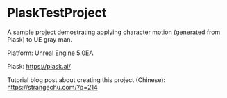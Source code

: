 # PlaskTestProject
 
A sample project demostrating applying character motion (generated from Plask) to UE gray man.
 
Platform: Unreal Engine 5.0EA

Plask:
https://plask.ai/

Tutorial blog post about creating this project (Chinese):
https://strangechu.com/?p=214
